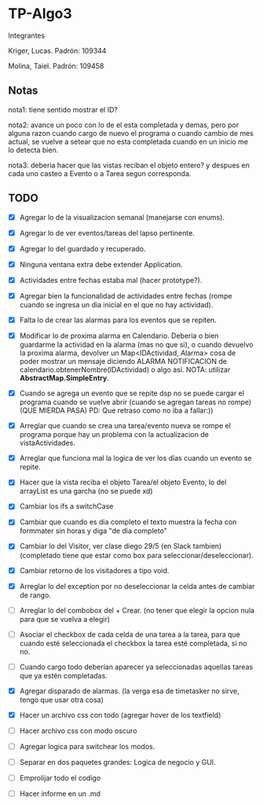 # TP-Algo3

Integrantes
  
Kriger, Lucas. Padrón: 109344

Molina, Taiel. Padrón: 109458

## Notas

nota1: tiene sentido mostrar el ID?

nota2: avance un poco con lo de el esta completada y demas, pero por alguna razon cuando cargo de nuevo el programa o cuando cambio de mes actual, se vuelve a setear
que no esta completada cuando en un inicio me lo detecta bien.

nota3: deberia hacer que las vistas reciban el objeto entero? y despues en cada uno casteo a Evento o a Tarea segun corresponda.

## TODO


- [X] Agregar lo de la visualizacion semanal (manejarse con enums).
- [X] Agregar lo de ver eventos/tareas del lapso pertinente.
- [X] Agregar lo del guardado y recuperado.
- [X] Ninguna ventana extra debe extender Application.
- [X] Actividades entre fechas estaba mal (hacer prototype?).
- [X] Agregar bien la funcionalidad de actividades entre fechas (rompe cuando se ingresa un dia inicial en el que no hay actividad).
- [X] Falta lo de crear las alarmas para los eventos que se repiten. 
- [X] Modificar lo de proxima alarma en Calendario. Deberia o bien guardarme la actividad en la alarma (mas no que si), o cuando devuelvo la proxima alarma, devolver
un Map<IDActividad, Alarma> cosa de poder mostrar un mensaje diciendo ALARMA NOTIFICACION de calendario.obtenerNombre(IDActividad) o algo así.
NOTA: utilizar **AbstractMap.SimpleEntry**.
- [X] Cuando se agrega un evento que se repite dsp no se puede cargar el programa cuando se vuelve abrir (cuando se agregan tareas no rompe) (QUE MIERDA PASA)
PD: Que retraso como no iba a fallar:))
- [X] Arreglar que cuando se crea una tarea/evento nueva se rompe el programa porque hay un problema con la actualizacion de vistaActividades.
- [X] Arreglar que funciona mal la logica de ver los días cuando un evento se repite.
- [X] Hacer que la vista reciba el objeto Tarea/el objeto Evento, lo del arrayList es una garcha (no se puede xd)
- [X] Cambiar los ifs a switchCase
- [X] Cambiar que cuando es dia completo el texto muestra la fecha con formmater sin horas y diga "de dia completo"
- [X] Cambiar lo del Visitor, ver clase diego 29/5 (en Slack tambien) (completado tiene que estar como box para seleccionar/deseleccionar).
- [X] Cambiar retorno de los visitadores a tipo void.
- [X] Arreglar lo del exception por no deseleccionar la celda antes de cambiar de rango.
- [ ] Arreglar lo del combobox del + Crear. (no tener que elegir la opcion nula para que se vuelva a elegir)
- [ ] Asociar el checkbox de cada celda de una tarea a la tarea, para que cuando esté seleccionada el checkbox la tarea esté completada, si no no.
- [ ] Cuando cargo todo deberían aparecer ya seleccionadas aquellas tareas que ya estén completadas.
- [X] Agregar disparado de alarmas. (la verga esa de timetasker no sirve, tengo que usar otra cosa)
- [X] Hacer un archivo css con todo (agregar hover de los textfield)
- [ ] Hacer archivo css con modo oscuro
- [ ] Agregar logica para switchear los modos.
- [ ] Separar en dos paquetes grandes: Logica de negocio y GUI.
- [ ] Emprolijar todo el codigo
- [ ] Hacer informe en un .md
 
